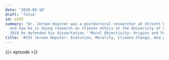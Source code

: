 ```yaml
---
date: '2020-05-18'
draft: 'false'
id: e335
summary: 'Dr. Jeroen Hopster was a postdoctoral researcher at Utrecht University,
  and now he is doing research on climate ethics at the University of Graz. In February
  2019 he defended his dissertation ''Moral Objectivity: Origins and Foundations''.'
title: '#335 Jeroen Hopster: Evolution, Morality, Climate Change, And Animal Rights'
---
```

{{< episode >}}
